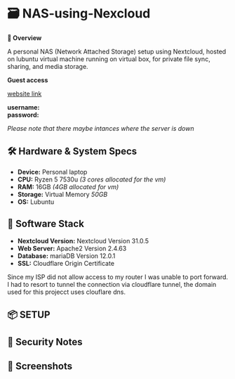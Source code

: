 # 🗃️ NAS-using-Nexcloud
**📌 Overview**

  A personal NAS (Network Attached Storage) setup using Nextcloud, hosted on lubuntu virtual machine running on virtual box, for private file sync, sharing, and media storage.

**Guest access**

  [website link](cloud.jaysun.site)
  
  **username:**\
  **password:**
  
  _Please note that there maybe intances where the server is down_

## 🛠️ Hardware & System Specs
  - **Device:** Personal laptop 
  - **CPU:** Ryzen 5 7530u _(3 cores allocated for the vm)_
  - **RAM:** 16GB _(4GB allocated for vm)_
  - **Storage:** Virtual Memory _50GB_
  - **OS:** Lubuntu

## 🧰 Software Stack
  - **Nextcloud Version:** Nextcloud Version 31.0.5
  - **Web Server:** Apache2 Version 2.4.63
  - **Database:** mariaDB Version 12.0.1
  - **SSL:** Cloudflare Origin Certificate

Since my ISP did not allow access to my router I was unable to port forward. I had to resort to tunnel the connection via cloudflare tunnel, the domain used for this projecct uses clouflare dns.


## 📦 SETUP



## 🔐 Security Notes

## 📸 Screenshots 
